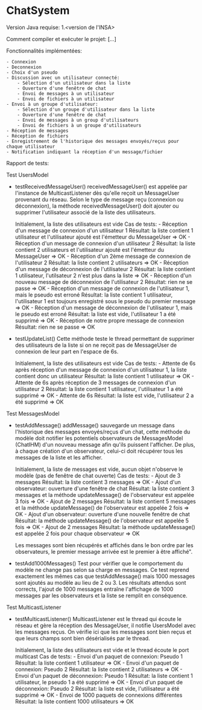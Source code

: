 # ChatSystem

Version Java requise: 1.<version de l'INSA>

Comment compiler et exécuter le projet:
[...]


Fonctionnalités implémentées:

	- Connexion 
	- Deconnexion
	- Choix d'un pseudo
	- Discussion avec un utilisateur connecté:
		- Sélection d'un utilisateur dans la liste
		- Ouverture d'une fenêtre de chat
		- Envoi de messages à un utilisateur
		- Envoi de fichiers à un utilisateur
	- Envoi à un groupe d'utilisateur:
		- Sélection d'un groupe d'utilisateur dans la liste
		- Ouverture d'une fenêtre de chat
		- Envoi de messages à un group d'utilisateurs
		- Envoi de fichiers à un groupe d'utilisateurs
	- Réception de messages
	- Réception de fichiers
	- Enregistrement de l'historique des messages envoyés/reçus pour chaque utilisateur
	- Notification indiquant la réception d'un message/fichier

	
Rapport de tests:

Test UsersModel

- testReceivedMessageUser()
	receivedMessageUser() est appelée par l'instance de MulticastListener dès qu'elle reçoit un MessageUser provenant du réseau.
	Selon le type de message reçu (connexion ou déconnexion), la méthode receivedMessageUser() doit ajouter ou supprimer 
	l'utilisateur associé de la liste des utilisateurs.
	
	Initialement, la liste des utilisateurs est vide
	Cas de tests:
		- Réception d'un message de connexion d'un utilisateur 1
		Résultat: la liste contient 1 utilisateur et l'utilisateur ajouté est l'émetteur du MessageUser => OK
		- Réception d'un message de connexion d'un utilisateur 2
		Résultat: la liste contient 2 utilisateurs et l'utilisateur ajouté est l'émetteur du MessageUser => OK
		- Réception d'un 2ème message de connexion de l'utilisateur 2
		Résultat: la liste contient 2 utilisateurs => OK
		- Réception d'un message de déconnexion de l'utilisateur 2
		Résultat: la liste contient 1 utilisateur, l'utilsateur 2 n'est plus dans la liste => OK
		- Réception d'un nouveau message de déconnexion de l'utilisateur 2
		Résultat: rien ne se passe => OK 
		- Réception d'un message de connexion de l'utilisateur 1, mais le pseudo est erroné
		Résultat: la liste contient 1 utilisateur, l'utilisateur 1 est toujours enregistré sous le pseudo du premier message => OK
		- Réception d'un message de déconnexion de l'utilisateur 1, mais le pseudo est erroné
		Résultat: la liste est vide, l'utilisateur 1 a été supprimé => OK
		- Réception de notre propre message de connexion
		Résultat: rien ne se passe => OK
		
- testUpdateList()
	Cette méthode teste le thread permettant de supprimer des utilisateurs de la liste si on ne reçoit pas de MessageUser de connexion
	de leur part en l'espace de 6s.
	
	Initialement, la liste des utilisateurs est vide
	Cas de tests:
		- Attente de 6s après réception d'un message de connexion d'un utilisateur 1, la liste contient donc un utilisateur
		Résultat: la liste contient 1 utilisateur => OK
		- Attente de 6s après réception de 3 messages de connexion d'un utilisateur 2
		Résultat: la liste contient 1 utilisateur, l'utilisateur 1 a été supprimé => OK
		- Attente de 6s
		Résultat: la liste est vide, l'utilisateur 2 a été supprimé => OK

Test MessagesModel

- testAddMessage()
addMessage() sauvegarde un message dans l'historique des messages envoyés/reçus d'un chat, cette méthode du modèle doit notifier les potentiels observateurs de MessagesModel (ChatIHM) d'un nouveau message afin qu'ils puissent l'afficher. De plus, à chaque création d'un observateur, celui-ci doit récupérer tous les messages de la liste et les afficher.
	
	Initialement, la liste de messages est vide, aucun objet n'observe le modèle (pas de fenêtre de chat ouverte)
	Cas de tests:
		- Ajout de 3 messages
		Résultat: la liste contient 3 messages => OK
		- Ajout d'un observateur: ouverture d'une fenêtre de chat
		Résultat: la liste contient 3 messages et la méthode updateMessage() de l'observateur est appelée 3 fois => OK
		- Ajout de 2 messages
		Résultat: la liste contient 5 messages et la méthode updateMessage() de l'observateur est appelée 2 fois => OK
		- Ajout d'un observateur: ouverture d'une nouvelle fenêtre de chat
		Résultat: la méthode updateMessage() de l'observateur est appelée 5 fois => OK
		- Ajout de 2 messages
		Résultat: la méthode updateMessage() est appelée 2 fois pour chaque observateur => OK
	
	Les messages sont bien récupérés et affichés dans le bon ordre par les observateurs, le premier message arrivée est le premier à
	être affiché".
	
- testAdd1000Messages()
Test pour vérifier que le comportement du modèle ne change pas selon sa charge en messages. Ce test reprend exactement les mêmes cas que testAddMessage() mais 1000 messages sont ajoutés au modèle au lieu de 2 ou 3. Les résultats attendus sont corrects, l'ajout de 1000 messages entraîne l'affichage de 1000 messages par les observateurs et la liste se remplit en conséquence.
	
Test MulticastListener

- testMulticastListener()
MulticastListener est le thread qui écoute le réseau et gère la réception des MessageUser, il notifie UsersModel avec les messages reçus. On vérifie ici que les messages sont bien reçus et que leurs champs sont bien désérialisés par le thread.
	
	Initialement, la liste des utilisateurs est vide et le thread écoute le port multicast
	Cas de tests:
		- Envoi d'un paquet de connexion: Pseudo 1
		Résultat: la liste contient 1 utilisateur => OK
		- Envoi d'un paquet de connexion: Pseudo 2
		Résultat: la liste contient 2 utilisateurs => OK
		- Envoi d'un paquet de déconnexion: Pseudo 1
		Résultat: la liste contient 1 utilisateur, le pseudo 1 a été supprimé => OK
		- Envoi d'un paquet de déconnexion: Pseudo 2
		Résultat: la liste est vide, l'utilisateur a été supprimé => OK
		- Envoi de 1000 paquets de connexions différentes
		Résultat: la liste contient 1000 utilisateurs => OK
	
		
	
